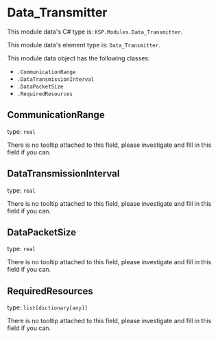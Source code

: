 # Data_Transmitter

This module data's C# type is: `KSP.Modules.Data_Transmitter`.

This module data's element type is: `Data_Transmitter`.

This module data object has the following classes:

- `.CommunicationRange`
- `.DataTransmissionInterval`
- `.DataPacketSize`
- `.RequiredResources`

## CommunicationRange

type: `real`

There is no tooltip attached to this field, please investigate and fill in this field if you can.

## DataTransmissionInterval

type: `real`

There is no tooltip attached to this field, please investigate and fill in this field if you can.

## DataPacketSize

type: `real`

There is no tooltip attached to this field, please investigate and fill in this field if you can.

## RequiredResources

type: `list[dictionary[any]]`

There is no tooltip attached to this field, please investigate and fill in this field if you can.

